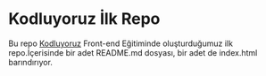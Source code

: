 # Kodluyoruz İlk Repo
Bu repo [Kodluyoruz](https://www.kodluyoruz.org/) Front-end Eğitiminde oluşturduğumuz ilk repo.İçerisinde bir adet README.md dosyası, bir adet de index.html barındırıyor.
